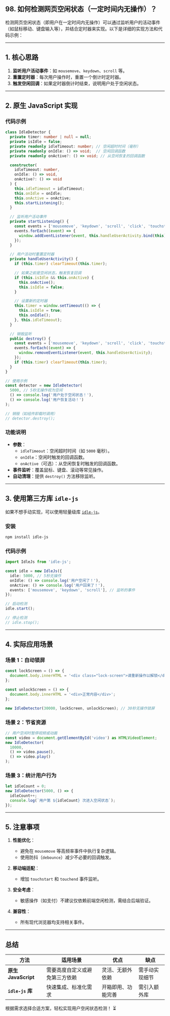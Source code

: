 ## 98. 如何检测网页空闲状态（一定时间内无操作）？

检测网页空闲状态（即用户在一定时间内无操作）可以通过监听用户的活动事件（如鼠标移动、键盘输入等），并结合定时器来实现。以下是详细的实现方法和代码示例：

---

## **1. 核心思路**
1. **监听用户活动事件**：如 `mousemove`、`keydown`、`scroll` 等。
2. **重置定时器**：每次用户操作时，重置一个倒计时定时器。
3. **触发空闲回调**：如果定时器倒计时结束，说明用户处于空闲状态。

---

## **2. 原生 JavaScript 实现**
### **代码示例**
```typescript
class IdleDetector {
  private timer: number | null = null;
  private isIdle = false;
  private readonly idleTimeout: number; // 空闲超时时间（毫秒）
  private readonly onIdle: () => void;  // 空闲回调函数
  private readonly onActive?: () => void; // 从空闲恢复的回调函数

  constructor(
    idleTimeout: number,
    onIdle: () => void,
    onActive?: () => void
  ) {
    this.idleTimeout = idleTimeout;
    this.onIdle = onIdle;
    this.onActive = onActive;
    this.startListening();
  }

  // 监听用户活动事件
  private startListening() {
    const events = ['mousemove', 'keydown', 'scroll', 'click', 'touchstart'];
    events.forEach((event) => {
      window.addEventListener(event, this.handleUserActivity.bind(this));
    });
  }

  // 用户活动时重置定时器
  private handleUserActivity() {
    if (this.timer) clearTimeout(this.timer);

    // 如果之前是空闲状态，触发恢复回调
    if (this.isIdle && this.onActive) {
      this.onActive();
      this.isIdle = false;
    }

    // 设置新的定时器
    this.timer = window.setTimeout(() => {
      this.isIdle = true;
      this.onIdle();
    }, this.idleTimeout);
  }

  // 销毁监听
  public destroy() {
    const events = ['mousemove', 'keydown', 'scroll', 'click', 'touchstart'];
    events.forEach((event) => {
      window.removeEventListener(event, this.handleUserActivity);
    });
    if (this.timer) clearTimeout(this.timer);
  }
}

// 使用示例
const detector = new IdleDetector(
  5000, // 5秒无操作视为空闲
  () => console.log('用户处于空闲状态！'),
  () => console.log('用户恢复活动！')
);

// 销毁（如组件卸载时调用）
// detector.destroy();
```

### **功能说明**
- **参数**：
    - `idleTimeout`：空闲超时时间（如 `5000` 毫秒）。
    - `onIdle`：空闲时触发的回调函数。
    - `onActive`（可选）：从空闲恢复时触发的回调函数。
- **事件监听**：覆盖鼠标、键盘、滚动等常见操作。
- **自动清理**：提供 `destroy()` 方法移除监听。

---

## **3. 使用第三方库 `idle-js`**
如果不想手动实现，可以使用轻量级库 [`idle-js`](https://github.com/shawnmclean/Idle.js)。

### **安装**
```bash
npm install idle-js
```

### **代码示例**
```typescript
import IdleJs from 'idle-js';

const idle = new IdleJs({
  idle: 5000, // 5秒无操作
  onIdle: () => console.log('用户空闲了！'),
  onActive: () => console.log('用户回来了！'),
  events: ['mousemove', 'keydown', 'scroll'], // 监听的事件
});

// 启动检测
idle.start();

// 停止检测
// idle.stop();
```

---

## **4. 实际应用场景**
### **场景 1：自动锁屏**
```typescript
const lockScreen = () => {
  document.body.innerHTML = '<div class="lock-screen">请重新操作以解锁</div>';
};

const unlockScreen = () => {
  document.body.innerHTML = '<div>正常内容</div>';
};

new IdleDetector(30000, lockScreen, unlockScreen); // 30秒无操作锁屏
```

### **场景 2：节省资源**
```typescript
// 用户空闲时暂停视频或动画
const video = document.getElementById('video') as HTMLVideoElement;
new IdleDetector(
  10000,
  () => video.pause(),
  () => video.play()
);
```

### **场景 3：统计用户行为**
```typescript
let idleCount = 0;
new IdleDetector(5000, () => {
  idleCount++;
  console.log(`用户第 ${idleCount} 次进入空闲状态`);
});
```

---

## **5. 注意事项**
1. **性能优化**：
    - 避免在 `mousemove` 等高频率事件中执行复杂逻辑。
    - 使用防抖（`debounce`）减少不必要的回调触发。

2. **移动端适配**：
    - 增加 `touchstart` 和 `touchend` 事件监听。

3. **安全考虑**：
    - 敏感操作（如支付）不建议仅依赖前端空闲检测，需结合后端验证。

4. **兼容性**：
    - 所有现代浏览器均支持相关事件。

---

## **总结**
| **方法**               | **适用场景**                     | **优点**                          | **缺点**                     |
|------------------------|--------------------------------|----------------------------------|-----------------------------|
| **原生 JavaScript**    | 需要高度自定义或避免第三方依赖   | 灵活、无额外依赖                 | 需手动实现细节              |
| **`idle-js` 库**       | 快速集成、标准化需求             | 开箱即用、功能完善               | 需引入额外库                |

根据需求选择合适方案，轻松实现用户空闲状态检测！ ⏳